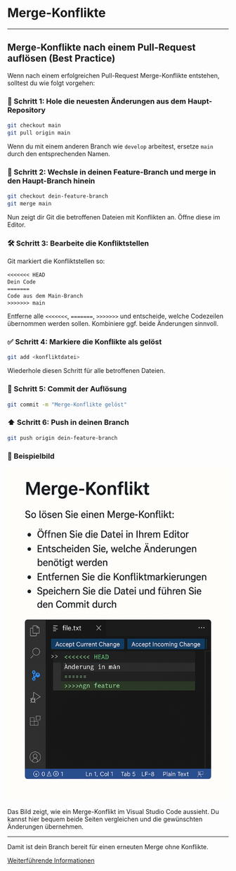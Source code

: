 # Merge-Konflikte

---

## Merge-Konflikte nach einem Pull-Request auflösen (Best Practice)

Wenn nach einem erfolgreichen Pull-Request Merge-Konflikte entstehen, solltest du wie folgt vorgehen:

### 🔄 Schritt 1: Hole die neuesten Änderungen aus dem Haupt-Repository

```bash
git checkout main
git pull origin main
```

Wenn du mit einem anderen Branch wie `develop` arbeitest, ersetze `main` durch den entsprechenden Namen.

### 🌿 Schritt 2: Wechsle in deinen Feature-Branch und merge in den Haupt-Branch hinein

```bash
git checkout dein-feature-branch
git merge main
```

Nun zeigt dir Git die betroffenen Dateien mit Konflikten an. Öffne diese im Editor.

### 🛠️ Schritt 3: Bearbeite die Konfliktstellen

Git markiert die Konfliktstellen so:

```text
<<<<<<< HEAD
Dein Code
=======
Code aus dem Main-Branch
>>>>>>> main
```

Entferne alle `<<<<<<<`, `=======`, `>>>>>>>` und entscheide, welche Codezeilen übernommen werden sollen. Kombiniere ggf. beide Änderungen sinnvoll.

### ✅ Schritt 4: Markiere die Konflikte als gelöst

```bash
git add <konfliktdatei>
```

Wiederhole diesen Schritt für alle betroffenen Dateien.

### 💾 Schritt 5: Commit der Auflösung

```bash
git commit -m "Merge-Konflikte gelöst"
```

### ⬆️ Schritt 6: Push in deinen Branch

```bash
git push origin dein-feature-branch
```

### 📸 Beispielbild

![Merge-Konflikt im VS Code](/images/github_merge_konflikt.png)

Das Bild zeigt, wie ein Merge-Konflikt im Visual Studio Code aussieht. Du kannst hier bequem beide Seiten vergleichen und die gewünschten Änderungen übernehmen.

---

Damit ist dein Branch bereit für einen erneuten Merge ohne Konflikte.

[Weiterführende Informationen](https://docs.github.com/de/pull-requests/collaborating-with-pull-requests/addressing-merge-conflicts/about-merge-conflicts)